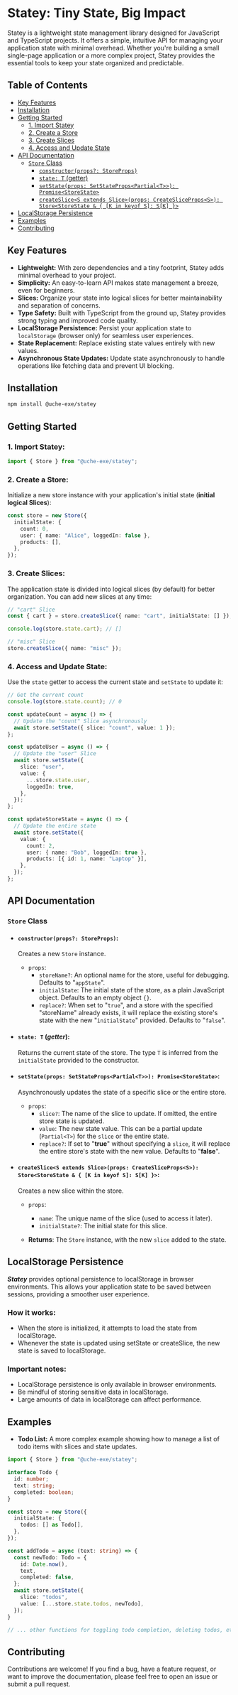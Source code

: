 # Statey: Tiny State, Big Impact

Statey is a lightweight state management library designed for JavaScript and TypeScript projects. It offers a simple, intuitive API for managing your application state with minimal overhead. Whether you're building a small single-page application or a more complex project, Statey provides the essential tools to keep your state organized and predictable.

## Table of Contents

- [Key Features](#key-features)
- [Installation](#installation)
- [Getting Started](#getting-started)
  - [1. Import Statey](#1-import-statey)
  - [2. Create a Store](#2-create-a-store)
  - [3. Create Slices](#3-create-slices)
  - [4. Access and Update State](#4-access-and-update-state)
- [API Documentation](#api-documentation)
  - [`Store` Class](#store-class)
    - [`constructor(props?: StoreProps)`](#constructorprops-storeprops)
    - [`state: T` (getter)](#state-t-getter)
    - [`setState(props: SetStateProps<Partial<T>>): Promise<StoreState>`](#setstateprops-setstatepropspartialt-promisestorstate) 
    - [`createSlice<S extends Slice>(props: CreateSliceProps<S>): Store<StoreState & { [K in keyof S]: S[K] }>`](#createsliceprops-createslicepropss-storestorestate--k-in-keyof-s-ssk)
- [LocalStorage Persistence](#localstorage-persistence)
- [Examples](#examples)
- [Contributing](#contributing)

## Key Features

- **Lightweight:** With zero dependencies and a tiny footprint, Statey adds minimal overhead to your project.
- **Simplicity:** An easy-to-learn API makes state management a breeze, even for beginners.
- **Slices:** Organize your state into logical slices for better maintainability and separation of concerns.
- **Type Safety:** Built with TypeScript from the ground up, Statey provides strong typing and improved code quality.
- **LocalStorage Persistence:** Persist your application state to `localStorage` (browser only) for seamless user experiences.
- **State Replacement:** Replace existing state values entirely with new values.
- **Asynchronous State Updates:** Update state asynchronously to handle operations like fetching data and prevent UI blocking.
<!-- * **Pub/Sub:**  A built-in publish-subscribe mechanism allows components to react to state changes efficiently. -->

## Installation

```bash
npm install @uche-exe/statey
```

## Getting Started

### 1. Import Statey:

```typescript
import { Store } from "@uche-exe/statey";
```

### 2. Create a Store:

Initialize a new store instance with your application's initial state (**initial logical Slices**):

```typescript
const store = new Store({
  initialState: {
    count: 0,
    user: { name: "Alice", loggedIn: false },
    products: [],
  },
});
```

### 3. Create Slices:

The application state is divided into logical slices (by default) for better organization. You can add new slices at any time:

```typescript
// "cart" Slice
const { cart } = store.createSlice({ name: "cart", initialState: [] });

console.log(store.state.cart); // []

// "misc" Slice
store.createSlice({ name: "misc" });
```

### 4. Access and Update State:

Use the `state` getter to access the current state and `setState` to update it:

```typescript
// Get the current count
console.log(store.state.count); // 0

const updateCount = async () => {
  // Update the "count" Slice asynchronously
  await store.setState({ slice: "count", value: 1 });
};

const updateUser = async () => {
  // Update the "user" Slice
  await store.setState({
    slice: "user",
    value: {
      ...store.state.user,
      loggedIn: true,
    },
  });
};

const updateStoreState = async () => {
  // Update the entire state
  await store.setState({
    value: {
      count: 2,
      user: { name: "Bob", loggedIn: true },
      products: [{ id: 1, name: "Laptop" }],
    },
  });
};
```

## API Documentation

### `Store` Class

- #### `constructor(props?: StoreProps)`:

  Creates a new `Store` instance.

  - `props`:
    - `storeName?`: An optional name for the store, useful for debugging. Defaults to "`appState`".
    - `initialState`: The initial state of the store, as a plain JavaScript object. Defaults to an empty object `{}`.
    - `replace?`: When set to "`true`", and a store with the specified "storeName" already exists, it will replace the existing store's state with the new "`initialState`" provided. Defaults to "`false`".

- #### `state: T` (**_getter_**):

  Returns the current state of the store. The type `T` is inferred from the `initialState` provided to the constructor.

- #### `setState(props: SetStateProps<Partial<T>>): Promise<StoreState>`:

  Asynchronously updates the state of a specific slice or the entire store.

  - `props`:
    - `slice?`: The name of the slice to update. If omitted, the entire store state is updated.
    - `value`: The new state value. This can be a partial update (`Partial<T>`) for the `slice` or the entire state.
    - `replace?`: If set to "**true**" without specifying a `slice`, it will replace the entire store's state with the new value. Defaults to "**false**".

- #### `createSlice<S extends Slice>(props: CreateSliceProps<S>): Store<StoreState & { [K in keyof S]: S[K] }>`:

  Creates a new slice within the store.

  - `props`:

    - `name`: The unique name of the slice (used to access it later).
    - `initialState?`: The initial state for this slice.

  - **Returns**: The `Store` instance, with the new `slice` added to the state.

<!-- subscribe(callback: (state: T) => void, config?: (state: T) => void): () => void:

Subscribes a callback function to be executed whenever the store's state changes.

callback: The function to be called with the updated state.
config: (Currently unused) Future support for configuration options.
Returns: A function that can be called to unsubscribe the callback. -->

## LocalStorage Persistence

**_Statey_** provides optional persistence to localStorage in browser environments. This allows your application state to be saved between sessions, providing a smoother user experience.

### How it works:

- When the store is initialized, it attempts to load the state from localStorage.
- Whenever the state is updated using setState or createSlice, the new state is saved to localStorage.

### Important notes:

- LocalStorage persistence is only available in browser environments.
- Be mindful of storing sensitive data in localStorage.
- Large amounts of data in localStorage can affect performance.

## Examples

- **Todo List:** A more complex example showing how to manage a list of todo items with slices and state updates.

```typescript
import { Store } from "@uche-exe/statey";

interface Todo {
  id: number;
  text: string;
  completed: boolean;
}

const store = new Store({
  initialState: {
    todos: [] as Todo[],
  },
});

const addTodo = async (text: string) => {
  const newTodo: Todo = {
    id: Date.now(),
    text,
    completed: false,
  };
  await store.setState({
    slice: "todos",
    value: [...store.state.todos, newTodo],
  });
}

// ... other functions for toggling todo completion, deleting todos, etc. ...
```

## Contributing

Contributions are welcome! If you find a bug, have a feature request, or want to improve the documentation, please feel free to open an issue or submit a pull request.

